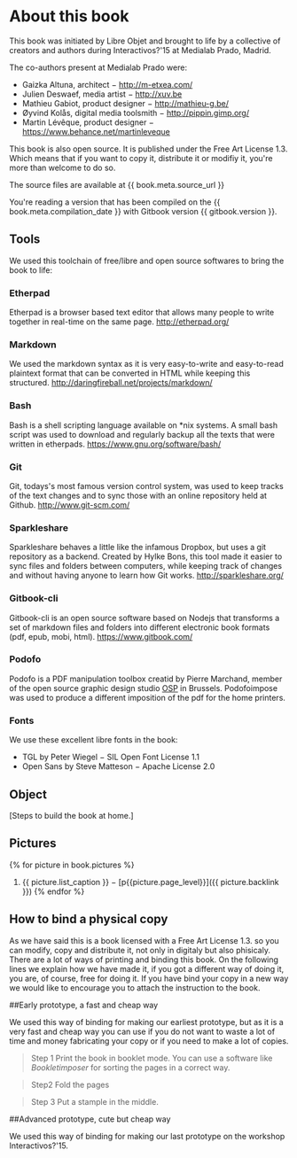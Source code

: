 About this book
===========

This book was initiated by Libre Objet and brought to life by a collective of creators and authors during Interactivos?'15 at Medialab Prado, Madrid.

The co-authors present at Medialab Prado were:

- Gaizka Altuna, architect − http://m-etxea.com/
- Julien Deswaef, media artist − http://xuv.be
- Mathieu Gabiot, product designer − http://mathieu-g.be/
- Øyvind Kolås, digital media toolsmith − http://pippin.gimp.org/
- Martin Lévêque, product designer − https://www.behance.net/martinleveque


This book is also open source. It is published under the Free Art License 1.3. Which means that if you want to copy it, distribute it or modifiy it, you're more than welcome to do so.

The source files are available at {{ book.meta.source_url }}

You're reading a version that has been compiled on the {{ book.meta.compilation_date }} with Gitbook version {{ gitbook.version }}.

Tools
-------

We used this toolchain of free/libre and open source softwares to bring the book to life:

### Etherpad
Etherpad is a browser based text editor that allows many people to write together in real-time on the same page. http://etherpad.org/

### Markdown
We used the markdown syntax as it is very easy-to-write and easy-to-read plaintext format that can be converted in HTML while keeping this structured. http://daringfireball.net/projects/markdown/

### Bash
Bash is a shell scripting language available on *nix systems. A small bash script was used to download and regularly backup all the texts that were written in etherpads. https://www.gnu.org/software/bash/

### Git
Git, todays's most famous version control system, was used to keep tracks of the text changes and to sync those with an online repository held at Github. http://www.git-scm.com/

### Sparkleshare
Sparkleshare behaves a little like the infamous Dropbox, but uses a git repository as a backend. Created by Hylke Bons, this tool made it easier to sync files and folders between computers, while keeping track of changes and without having anyone to learn how Git works. http://sparkleshare.org/  

### Gitbook-cli
Gitbook-cli is an open source software based on Nodejs that transforms a set of markdown files and folders into different electronic book formats (pdf, epub, mobi, html). https://www.gitbook.com/

### Podofo
Podofo is a PDF manipulation toolbox creatid by Pierre Marchand, member of the open source graphic design studio [OSP](http://osp.kitchen) in Brussels. Podofoimpose was used to produce a different imposition of the pdf for the home printers.

### Fonts
We use these excellent libre fonts in the book:
 - TGL by Peter Wiegel − SIL Open Font License 1.1
 - Open Sans by Steve Matteson − Apache License  2.0

Object
---------

[Steps to build the book at home.]

Pictures
------------
{% for picture in book.pictures %}
  1. {{ picture.list_caption }} − [p{{picture.page_level}}]({{ picture.backlink }})
{% endfor %}


How to bind a physical copy
----------------------------------------

As we have said this is a book licensed with a Free Art License 1.3. so you can modify, copy and distribute it, not only in digitaly but also phisicaly. There are a lot of ways of printing and binding this book. On the following lines we explain how we have made it, if you got a different way of doing it, you are, of course, free for doing it. If you have bind your copy in a new way we would like to encourage you to attach  the instruction to the book.

##Early prototype, a fast and cheap way

We used this way of binding for making our earliest prototype, but as it is a very fast and cheap way you can use if you do not want to waste a lot of time and money fabricating your copy or if you need to make a lot of copies.

>Step 1
>Print the book in booklet mode. You can use a software like *Bookletimposer* for sorting the pages in a correct way.

>Step2
>Fold the pages 

>Step 3
>Put a stample in the middle.


##Advanced prototype, cute but cheap way

We used this way of binding for making our last prototype on the workshop Interactivos?'15.

>





